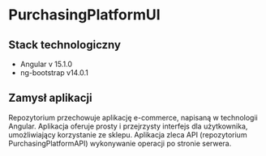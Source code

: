 # PurchasingPlatformUI

## Stack technologiczny

- Angular v 15.1.0
- ng-bootstrap v14.0.1

## Zamysł aplikacji

Repozytorium przechowuje aplikację e-commerce, napisaną w technologii Angular. Aplikacja oferuje prosty i przejrzysty interfejs dla użytkownika, umożliwiający korzystanie ze sklepu. Aplikacja zleca API (repozytorium PurchasingPlatformAPI) wykonywanie operacji po stronie serwera. 
